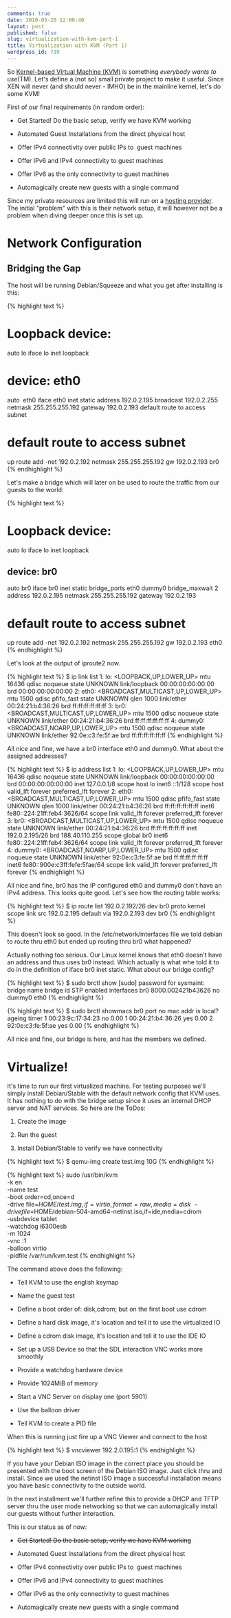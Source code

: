 ```yaml
---
comments: true
date: 2010-05-20 12:00:40
layout: post
published: false
slug: virtualization-with-kvm-part-1
title: Virtualization with KVM (Part 1)
wordpress_id: 739
---
```


So [Kernel-based Virtual Machine (KVM)](http://en.wikipedia.org/wiki/Kernel-based_Virtual_Machine) is something _everybody wants to use_(TM). Let's define a (not so) small private project to make it useful. Since XEN will never (and should never - IMHO) be in the mainline kernel, let's do some KVM!

First of our final requirements (in random order):



	
  * Get Started! Do the basic setup, verify we have KVM working

	
  * Automated Guest Installations from the direct physical host

	
  * Offer IPv4 connectivity over public IPs to  guest machines

	
  * Offer IPv6 and IPv4 connectivity to guest machines

	
  * Offer IPv6 as the only connectivity to guest machines

	
  * Automagically create new guests with a single command


Since my private resources are limited this will run on a [hosting provider](http://www.hetzner.de/). The initial "problem" with this is their network setup, it will however not be a problem when diving deeper once this is set up.


# Network Configuration




## Bridging the Gap


The host will be running Debian/Squeeze and what you get after installing is this:

{% highlight text %}
# Loopback device:
auto lo
iface lo inet loopback

# device: eth0
auto  eth0
    iface eth0 inet static
    address 192.0.2.195
    broadcast 192.0.2.255
    netmask 255.255.255.192
    gateway 192.0.2.193
    default route to access subnet

# default route to access subnet
up route add -net 192.0.2.192 netmask 255.255.255.192 gw 192.0.2.193 br0
{% endhighlight %}

Let's make a bridge which will later on be used to route the traffic from our guests to the world:

{% highlight text %}
# Loopback device:
auto lo
iface lo inet loopback

## device: br0
auto br0
iface br0 inet static
    bridge_ports eth0 dummy0
    bridge_maxwait 2
    address 192.0.2.195
    netmask 255.255.255.192
    gateway   192.0.2.193

# default route to access subnet
up route add -net 192.0.2.192 netmask 255.255.255.192 gw 192.0.2.193 eth0
{% endhighlight %}

Let's look at the output of iproute2 now.

{% highlight text %}
$ ip link list
1: lo: <LOOPBACK,UP,LOWER_UP> mtu 16436 qdisc noqueue state UNKNOWN
    link/loopback 00:00:00:00:00:00 brd 00:00:00:00:00:00
2: eth0: <BROADCAST,MULTICAST,UP,LOWER_UP> mtu 1500 qdisc pfifo_fast state UNKNOWN qlen 1000
    link/ether 00:24:21:b4:36:26 brd ff:ff:ff:ff:ff:ff
3: br0: <BROADCAST,MULTICAST,UP,LOWER_UP> mtu 1500 qdisc noqueue state UNKNOWN
    link/ether 00:24:21:b4:36:26 brd ff:ff:ff:ff:ff:ff
4: dummy0: <BROADCAST,NOARP,UP,LOWER_UP> mtu 1500 qdisc noqueue state UNKNOWN
    link/ether 92:0e:c3:fe:5f:ae brd ff:ff:ff:ff:ff:ff
{% endhighlight %}

All nice and fine, we have a br0 interface eth0 and dummy0. What about the assigned addresses?

{% highlight text %}
$ ip address list
1: lo: <LOOPBACK,UP,LOWER_UP> mtu 16436 qdisc noqueue state UNKNOWN
    link/loopback 00:00:00:00:00:00 brd 00:00:00:00:00:00
    inet 127.0.0.1/8 scope host lo
    inet6 ::1/128 scope host
       valid_lft forever preferred_lft forever
2: eth0: <BROADCAST,MULTICAST,UP,LOWER_UP> mtu 1500 qdisc pfifo_fast state UNKNOWN qlen 1000
    link/ether 00:24:21:b4:36:26 brd ff:ff:ff:ff:ff:ff
    inet6 fe80::224:21ff:feb4:3626/64 scope link
       valid_lft forever preferred_lft forever
3: br0: <BROADCAST,MULTICAST,UP,LOWER_UP> mtu 1500 qdisc noqueue state UNKNOWN
    link/ether 00:24:21:b4:36:26 brd ff:ff:ff:ff:ff:ff
    inet 192.0.2.195/26 brd 188.40.110.255 scope global br0
    inet6 fe80::224:21ff:feb4:3626/64 scope link
       valid_lft forever preferred_lft forever
4: dummy0: <BROADCAST,NOARP,UP,LOWER_UP> mtu 1500 qdisc noqueue state UNKNOWN
    link/ether 92:0e:c3:fe:5f:ae brd ff:ff:ff:ff:ff:ff
    inet6 fe80::900e:c3ff:fefe:5fae/64 scope link
       valid_lft forever preferred_lft forever
{% endhighlight %}

All nice and fine, br0 has the IP configured eth0 and dummy0 don't have an IPv4 address. This looks quite good. Let's see how the routing table works:

{% highlight text %}
$ ip route list
192.0.2.192/26 dev br0  proto kernel  scope link  src 192.0.2.195
default via 192.0.2.193 dev br0
{% endhighlight %}

This doesn't look so good. In the /etc/network/interfaces file we told debian to route thru eth0 but ended up routing thru br0 what happened?

Actually nothing too serious. Our Linux kernel knows that eth0 doesn't have an address and thus uses br0 instead. Which actually is what whe told it to do in the definition of iface br0 inet static. What about our bridge config?

{% highlight text %}
$ sudo brctl show
[sudo] password for sysmaint:
bridge name	bridge id		STP enabled	interfaces
br0		8000.002421b43626	no		    dummy0
                                                              eth0
{% endhighlight %}

{% highlight text %}
$ sudo brctl showmacs br0
port no	mac addr		        is local?	ageing timer
  1	        00:23:9c:17:34:23	no		   0.00
  1	        00:24:21:b4:36:26	yes		   0.00
  2	        92:0e:c3:fe:5f:ae	yes		   0.00
{% endhighlight %}

All nice and fine, our bridge is here, and has the members we defined.


# Virtualize!


It's time to run our first virtualized machine. For testing purposes we'll simply install Debian/Stable with the default network config that KVM uses. It has nothing to do with the bridge setup since it uses an internal DHCP server and NAT services. So here are the ToDos:



	
  1. Create the image

	
  2. Run the guest

	
  3. Install Debian/Stable to verify we have connectivity


{% highlight text %}
$ qemu-img create test.img 10G
{% endhighlight %}

{% highlight text %}
sudo /usr/bin/kvm \
    -k en \
    -name test \
    -boot order=cd,once=d \
    -drive file=$HOME/test.img,if=virtio,format=raw,media=disk \
    -drive file=$HOME/debian-504-amd64-netinst.iso,if=ide,media=cdrom \
    -usbdevice tablet \
    -watchdog i6300esb \
    -m 1024 \
    -vnc :1 \
    -balloon virtio \
    -pidfile /var/run/kvm.test
{% endhighlight %}

The command above does the following:

	
  * Tell KVM to use the english keymap

	
  * Name the guest test

	
  * Define a boot order of: disk,cdrom; but on the first boot use cdrom

	
  * Define a hard disk image, it's location and tell it to use the virtualized IO

	
  * Define a cdrom disk image, it's location and tell it to use the IDE IO

	
  * Set up a USB Device so that the SDL interaction VNC works more smoothly

	
  * Provide a watchdog hardware device

	
  * Provide 1024MiB of memory

	
  * Start a VNC Server on display one (port 5901)

	
  * Use the balloon driver

	
  * Tell KVM to create a PID file


When this is running just fire up a VNC Viewer and connect to the host

{% highlight text %}
$ vncviewer 192.2.0.195:1
{% endhighlight %}

If you have your Debian ISO image in the correct place you should be presented with the boot screen of the Debian ISO image. Just click thru and install. Since we used the netinst ISO image a successful installation means you have basic connectivity to the outside world.

In the next installment we'll further refine this to provide a DHCP and TFTP server thru the user mode networking so that we can automagically install our guests without further interaction.

This is our status as of now:


	
  * <del>Get Started! Do the basic setup, verify we have KVM working</del>

	
  * Automated Guest Installations from the direct physical host

	
  * Offer IPv4 connectivity over public IPs to  guest machines

	
  * Offer IPv6 and IPv4 connectivity to guest machines

	
  * Offer IPv6 as the only connectivity to guest machines

	
  * Automagically create new guests with a single command



